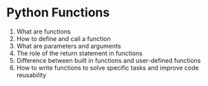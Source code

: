 # Python Functions
1. What are functions
2. How to define and call a function
3. What are parameters and arguments
4. The role of the return statement in functions
5. Difference between built in functions and user-defined functions
6. How to write functions to solve specific tasks and improve code reusability